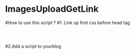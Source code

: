 # ImagesUploadGetLink


#How to use this script ?
#1. Link up first css before head tag
<pre>
 <link href="https://mrlaboratory.github.io/ImagesUploadGetLink/style.css" rel="stylesheet"></link>
 </pre>
#2.Add a script to yourblog
<pre>
 <script src='https://mrlaboratory.github.io/ImagesUploadGetLink/script.js'/>
 </pre>

 #3. Add a html cod to your html file where you will Where you want to show the code
 <pre>
 <div class="upload"></div>
 </pre>
